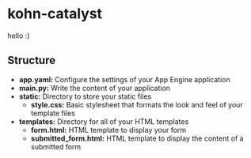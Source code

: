 # kohn-catalyst
hello :)

## Structure
* **app.yaml:** Configure the settings of your App Engine application
* **main.py:** Write the content of your application
* **static:** Directory to store your static files
  * **style.css:** Basic stylesheet that formats the look and feel of your template files
* **templates:** Directory for all of your HTML templates
  * **form.html:** HTML template to display your form
  * **submitted_form.html:** HTML template to display the content of a submitted form
